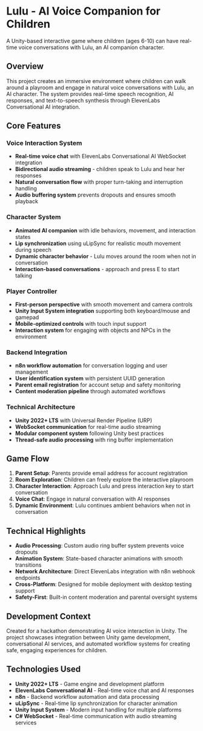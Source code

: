 # Lulu - AI Voice Companion for Children

A Unity-based interactive game where children (ages 6-10) can have real-time voice conversations with Lulu, an AI companion character.

## Overview

This project creates an immersive environment where children can walk around a playroom and engage in natural voice conversations with Lulu, an AI character. The system provides real-time speech recognition, AI responses, and text-to-speech synthesis through ElevenLabs Conversational AI integration.

## Core Features

### Voice Interaction System
- **Real-time voice chat** with ElevenLabs Conversational AI WebSocket integration
- **Bidirectional audio streaming** - children speak to Lulu and hear her responses
- **Natural conversation flow** with proper turn-taking and interruption handling
- **Audio buffering system** prevents dropouts and ensures smooth playback

### Character System
- **Animated AI companion** with idle behaviors, movement, and interaction states
- **Lip synchronization** using uLipSync for realistic mouth movement during speech
- **Dynamic character behavior** - Lulu moves around the room when not in conversation
- **Interaction-based conversations** - approach and press E to start talking

### Player Controller
- **First-person perspective** with smooth movement and camera controls
- **Unity Input System integration** supporting both keyboard/mouse and gamepad
- **Mobile-optimized controls** with touch input support
- **Interaction system** for engaging with objects and NPCs in the environment

### Backend Integration
- **n8n workflow automation** for conversation logging and user management
- **User identification system** with persistent UUID generation
- **Parent email registration** for account setup and safety monitoring
- **Content moderation pipeline** through automated workflows

### Technical Architecture
- **Unity 2022+ LTS** with Universal Render Pipeline (URP)
- **WebSocket communication** for real-time audio streaming
- **Modular component system** following Unity best practices
- **Thread-safe audio processing** with ring buffer implementation

## Game Flow

1. **Parent Setup**: Parents provide email address for account registration
2. **Room Exploration**: Children can freely explore the interactive playroom
3. **Character Interaction**: Approach Lulu and press interaction key to start conversation
4. **Voice Chat**: Engage in natural conversation with AI responses
5. **Dynamic Environment**: Lulu continues ambient behaviors when not in conversation

## Technical Highlights

- **Audio Processing**: Custom audio ring buffer system prevents voice dropouts
- **Animation System**: State-based character animations with smooth transitions  
- **Network Architecture**: Direct ElevenLabs integration with n8n webhook endpoints
- **Cross-Platform**: Designed for mobile deployment with desktop testing support
- **Safety-First**: Built-in content moderation and parental oversight systems

## Development Context

Created for a hackathon demonstrating AI voice interaction in Unity. The project showcases integration between Unity game development, conversational AI services, and automated workflow systems for creating safe, engaging experiences for children.

## Technologies Used

- **Unity 2022+ LTS** - Game engine and development platform
- **ElevenLabs Conversational AI** - Real-time voice chat and AI responses  
- **n8n** - Backend workflow automation and data processing
- **uLipSync** - Real-time lip synchronization for character animation
- **Unity Input System** - Modern input handling for multiple platforms
- **C# WebSocket** - Real-time communication with audio streaming services
